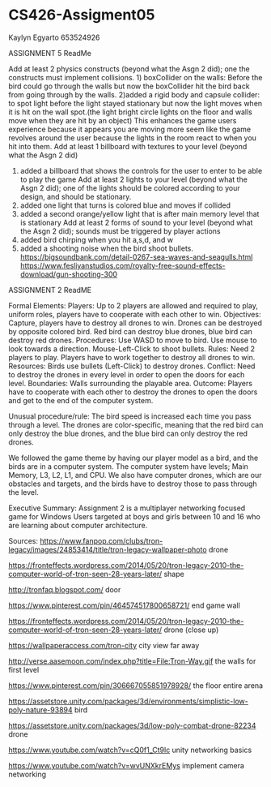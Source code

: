 # CS426-Assigment05
Kaylyn Egyarto
653524926

ASSIGNMENT 5 ReadMe

Add at least 2 physics constructs  (beyond what the Asgn 2 did); one the constructs must implement collisions.
    1) boxCollider on the walls: Before the bird could go through the walls but now the boxCollider hit the bird back from going through  by the walls.
    2)added a rigid body and capsule collider: to spot light before the light stayed stationary but now the light moves when it is hit on the wall spot.(the light bright circle lights on the floor and walls move when they are hit by an object) This enhances the game users experience because it appears you are moving more seem like the game revolves around the user because the lights in the room react to when you hit into them.
Add at least 1 billboard with textures to your level (beyond what the Asgn 2 did)
  1) added a billboard that shows the controls for the user to enter to be able to play the game
Add at least 2 lights to your level (beyond what the Asgn 2 did); one of the lights should be colored according to your design, and should be stationary.
  1) added one light that turns is colored blue and moves if collided
  2) added a second orange/yellow light that is after main memory level that is stationary
Add at least 2 forms of sound to your level (beyond what the Asgn 2 did); sounds must be triggered by player actions
  1) added bird chirping when you hit a,s,d, and w
  2) added a shooting noise when the bird shoot bullets.
  https://bigsoundbank.com/detail-0267-sea-waves-and-seagulls.html
  https://www.fesliyanstudios.com/royalty-free-sound-effects-download/gun-shooting-300
  










ASSIGNMENT 2 ReadME

Formal Elements: Players: Up to 2 players are allowed and required to play, uniform roles, players have to cooperate with each other to win. Objectives: Capture, players have to destroy all drones to win. Drones can be destroyed by opposite colored bird. Red bird can destroy blue drones, blue bird can destroy red drones. Procedures: Use WASD to move to bird. Use mouse to look towards a direction. Mouse-Left-Click to shoot bullets. Rules: Need 2 players to play. Players have to work together to destroy all drones to win. Resources: Birds use bullets (Left-Click) to destroy drones. Conflict: Need to destroy the drones in every level in order to open the doors for each level. Boundaries: Walls surrounding the playable area. Outcome: Players have to cooperate with each other to destroy the drones to open the doors and get to the end of the computer system.

Unusual procedure/rule: The bird speed is increased each time you pass through a level. The drones are color-specific, meaning that the red bird can only destroy the blue drones, and the blue bird can only destroy the red drones.

We followed the game theme by having our player model as a bird, and the birds are in a computer system. The computer system have levels; Main Memory, L3, L2, L1, and CPU. We also have computer drones, which are our obstacles and targets, and the birds have to destroy those to pass through the level.

Executive Summary: Assignment 2 is a multiplayer networking focused game for Windows Users targeted at boys and girls between 10 and 16 who are learning about computer architecture.

Sources: https://www.fanpop.com/clubs/tron-legacy/images/24853414/title/tron-legacy-wallpaper-photo
drone

https://fronteffects.wordpress.com/2014/05/20/tron-legacy-2010-the-computer-world-of-tron-seen-28-years-later/ shape

http://tronfaq.blogspot.com/ door

https://www.pinterest.com/pin/464574517800658721/ end game wall

https://fronteffects.wordpress.com/2014/05/20/tron-legacy-2010-the-computer-world-of-tron-seen-28-years-later/ drone (close up)

https://wallpaperaccess.com/tron-city city view far away

http://verse.aasemoon.com/index.php?title=File:Tron-Way.gif
the walls for first level

https://www.pinterest.com/pin/306667055851978928/
the floor entire arena

https://assetstore.unity.com/packages/3d/environments/simplistic-low-poly-nature-93894 bird

https://assetstore.unity.com/packages/3d/low-poly-combat-drone-82234 drone

https://www.youtube.com/watch?v=cQ0f1_Ct9lc unity networking basics

https://www.youtube.com/watch?v=wvUNXkrEMys implement camera networking
